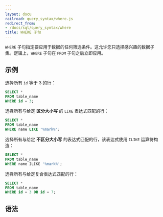 ```yaml
---
---
layout: docu
railroad: query_syntax/where.js
redirect_from:
- /docs/sql/query_syntax/where
title: WHERE 子句
---
```


`WHERE` 子句指定要应用于数据的任何筛选条件。这允许您只选择感兴趣的数据子集。逻辑上，`WHERE` 子句在 `FROM` 子句之后立即应用。

## 示例

选择所有 `id` 等于 3 的行：

```sql
SELECT *
FROM table_name
WHERE id = 3;
```

选择所有与给定 **区分大小写** 的 `LIKE` 表达式匹配的行：

```sql
SELECT *
FROM table_name
WHERE name LIKE '%mark%';
```

选择所有与给定 **不区分大小写** 的表达式匹配的行，该表达式使用 `ILIKE` 运算符构造：

```sql
SELECT *
FROM table_name
WHERE name ILIKE '%mark%';
```

选择所有与给定复合表达式匹配的行：

```sql
SELECT *
FROM table_name
WHERE id = 3 OR id = 7;
```

## 语法

<div id="rrdiagram"></div>